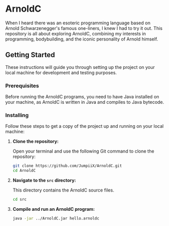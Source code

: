# ArnoldC

When I heard there was an esoteric programming language based on Arnold Schwarzenegger's famous one-liners, I knew I had to try it out. This repository is all about exploring ArnoldC, combining my interests in programming, bodybuilding, and the iconic personality of Arnold himself.

## Getting Started

These instructions will guide you through setting up the project on your local machine for development and testing purposes.

### Prerequisites

Before running the ArnoldC programs, you need to have Java installed on your machine, as ArnoldC is written in Java and compiles to Java bytecode.
### Installing

Follow these steps to get a copy of the project up and running on your local machine:

1. **Clone the repository:**

   Open your terminal and use the following Git command to clone the repository:

   ```bash
   git clone https://github.com/JumpiiX/ArnoldC.git
   cd ArnoldC

2. **Navigate to the `src` directory:**

   This directory contains the ArnoldC source files.

   ```bash
   cd src

3. **Compile and run an ArnoldC program:**

   ```bash
   java -jar ../ArnoldC.jar hello.arnoldc
